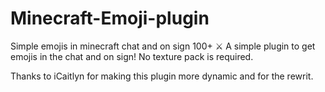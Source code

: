 # Minecraft-Emoji-plugin
Simple emojis in minecraft chat and on sign 100+ ⚔️
A simple plugin to get emojis in the chat and on sign!
No texture pack is required.

Thanks to iCaitlyn for making this plugin more dynamic and for the rewrit.
